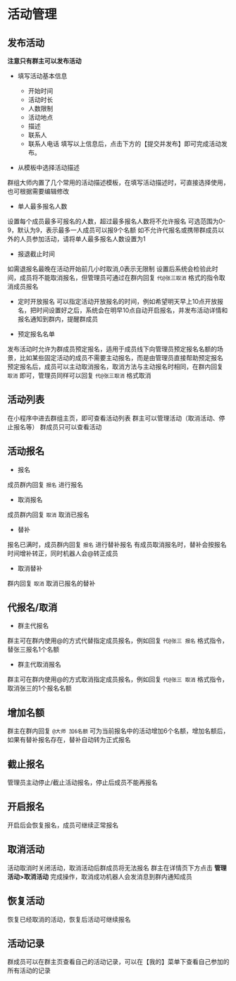 # 活动管理

## 发布活动

**注意只有群主可以发布活动**

- 填写活动基本信息

  - 开始时间
  - 活动时长
  - 人数限制
  - 活动地点
  - 描述
  - 联系人
  - 联系人电话
填写以上信息后，点击下方的【提交并发布】即可完成活动发布。

- 从模板中选择活动描述

群组大师内置了几个常用的活动描述模板，在填写活动描述时，可直接选择使用，也可根据需要编辑修改

- 单人最多报名人数

设置每个成员最多可报名的人数，超过最多报名人数将不允许报名
可选范围为0-9，默认为9，表示最多一人成员可以报9个名额
如不允许代报名或携带群成员以外的人员参加活动，请将单人最多报名人数设置为1

- 报退截止时间

如需退报名最晚在活动开始前几小时取消,0表示无限制
设置后系统会检验此时间，成员将不能取消报名，但管理员可通过在群内回复  `代@张三取消` 格式的指令取消成员报名

- 定时开放报名
可以指定活动开放报名的时间，例如希望明天早上10点开放报名，把时间设置好之后，系统会在明早10点自动开启报名，并发布活动详情和报名通知到群内，提醒群成员

- 预定报名名单

发布活动时允许为群成员预定报名，适用于成员线下向管理员预定报名名额的场景，比如某些固定活动的成员不需要主动报名，而是由管理员直接帮助预定报名
预定报名后，成员可以主动取消报名，取消方法与主动报名时相同，在群内回复 `取消` 即可，管理员同样可以回复 `代@张三取消` 格式取消

## 活动列表

在小程序中进去群组主页，即可查看活动列表
群主可以管理活动（取消活动、停止报名等）
群成员只可以查看活动

## 活动报名

- 报名

成员群内回复 `报名` 进行报名

- 取消报名

成员群内回复 `取消` 取消已报名

- 替补

报名已满时，成员群内回复 `报名` 进行替补报名
有成员取消报名时，替补会按报名时间增补转正，同时机器人会@转正成员

- 取消替补

群内回复 `取消` 取消已报名的替补

## 代报名/取消

- 群主代报名

群主可在群内使用@的方式代替指定成员报名，例如回复 `代@张三 报名` 格式指令，替张三报名1个名额

- 群主代取消报名

群主可在群内使用@的方式取消指定成员报名，例如回复 `代@张三 取消` 格式指令，取消张三的1个报名名额

## 增加名额

群主在群内回复 `@大师 加6名额` 可为当前报名中的活动增加6个名额，增加名额后，如果有替补报名存在，替补自动转为正式报名

## 截止报名

管理员主动停止/截止活动报名，停止后成员不能再报名

## 开启报名

开启后会恢复报名，成员可继续正常报名

## 取消活动

活动取消时关闭活动，取消活动后群成员将无法报名
群主在详情页下方点击 **管理活动>取消活动** 完成操作，取消成功机器人会发消息到群内通知成员

## 恢复活动

恢复已经取消的活动，恢复后活动可继续报名

## 活动记录

群成员可以在群主页查看自己的活动记录，可以在【我的】菜单下查看自己参加的所有活动的记录

